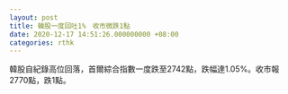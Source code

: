 ```yaml
---
layout: post
title: 韓股一度回吐1%　收市微跌1點
date: 2020-12-17 14:51:26.000000000 +08:00
categories: rthk
---
```


韓股自紀錄高位回落，首爾綜合指數一度跌至2742點，跌幅達1.05%。收市報2770點，跌1點。
